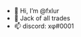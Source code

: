 - 👋 Hi, I’m @fxlur
- 👀 Jack of all trades 
- 📫 discord: xφ#0001

<!---
fxlur/fxlur is a ✨ special ✨ repository because its `README.md` (this file) appears on your GitHub profile.
You can click the Preview link to take a look at your changes.
--->
